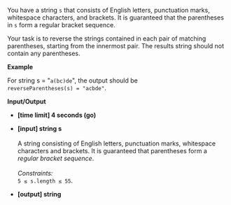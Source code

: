 You have a string `s` that consists of English letters, punctuation marks, whitespace characters, and brackets. It is guaranteed that the parentheses in `s` form a regular bracket sequence.

Your task is to reverse the strings contained in each pair of matching parentheses, starting from the innermost pair. The results string should not contain any parentheses.

__Example__

For string s = "`a(bc)de`", the output should be <br />
`reverseParentheses(s) = "acbde"`.

__Input/Output__

* __[time limit] 4 seconds (go)__
* __[input] string s__ <br /><br />A string consisting of English letters, punctuation marks, whitespace characters and brackets. It is guaranteed that parentheses form a _regular bracket sequence_.<br /><br />_Constraints:_<br />`5 ≤ s.length ≤ 55`.<br />

* __[output] string__